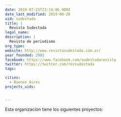 ```yaml
---
date: 2019-07-21T23:14:06.000Z
date_last_modified: 2019-08-28
uid: sudestada
title: |
  Revista Sudestada
legal_name: 
description: |
  Revista de periodismo
org_type: 
website: http://www.revistasudestada.com.ar/
year_founded: 2001
facebook: https://www.facebook.com/sudestadarevista
twitter: https://twitter.com/revsudestada
tags:

cities: 
  - Buenos Aires
projects_uids:


---
```


Esta organización tiene los siguientes proyectos:


